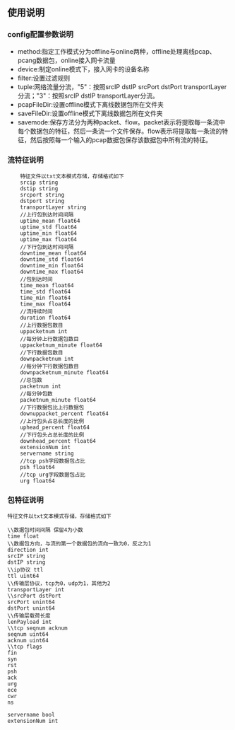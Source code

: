 ## 使用说明

### config配置参数说明
* method:指定工作模式分为offline与online两种，offline处理离线pcap、pcang数据包，online接入网卡流量
* device:制定online模式下，接入网卡的设备名称
* filter:设置过滤规则
* tuple:网络流量分流，"5"：按照srcIP dstIP srcPort dstPort transportLayer分流；"3"：按照srcIP dstIP transportLayer分流。
* pcapFileDir:设置offline模式下离线数据包所在文件夹
* saveFileDir:设置offline模式下离线数据包所在文件夹
* savemode:保存方法分为两种packet、flow。packet表示将提取每一条流中每个数据包的特征，然后一条流一个文件保存。flow表示将提取每一条流的特征，然后按照每一个输入的pcap数据包保存该数据包中所有流的特征。

### 流特征说明
```
	特征文件以txt文本模式存储，存储格式如下
	srcip string
	dstip string
	srcport string
	dstport string
	transportLayer string
	//上行包到达时间间隔
	uptime_mean float64
	uptime_std float64
	uptime_min float64
	uptime_max float64
	//下行包到达时间间隔
	downtime_mean float64
	downtime_std float64
	downtime_min float64
	downtime_max float64
	//包到达时间
	time_mean float64
	time_std float64
	time_min float64
	time_max float64
	//流持续时间
	duration float64
	//上行数据包数目
	uppacketnum int
	//每分钟上行数据包数目
	uppacketnum_minute float64
	//下行数据包数目
	downpacketnum int
	//每分钟下行数据包数目
	downpacketnum_minute float64
	//总包数
	packetnum int
	//每分钟包数
	packetnum_minute float64
	//下行数据包比上行数据包
	downuppacket_percent float64
	//上行包头占总长度的比例
	uphead_percent float64
	//下行包头占总长度的比例
	downhead_percent float64
	extensionNum int
	servername string
	//tcp psh字段数据包占比
	psh float64
	//tcp urg字段数据包占比
	urg float64
```


### 包特征说明
	特征文件以txt文本模式存储，存储格式如下

```
\\数据包时间间隔 保留4为小数
time float
\\数据包方向，与流的第一个数据包的流向一致为0，反之为1
direction int 
srcIP string
dstIP string
\\ip协议 ttl
ttl uint64
\\传输层协议，tcp为0，udp为1，其他为2
transportLayer int
\\srcPort dstPort
srcPort unint64
dstPort unint64
\\传输层载荷长度
lenPayload int
\\tcp seqnum acknum
seqnum uint64
acknum uint64
\\tcp flags
fin
syn
rst
psh
ack
urg
ece
cwr
ns

servername bool
extensionNum int
```
